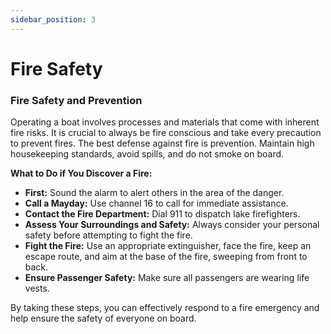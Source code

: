 ```yaml
---
sidebar_position: 3
---
```


# Fire Safety

### Fire Safety and Prevention

Operating a boat involves processes and materials that come with inherent fire risks. It is crucial to always be fire conscious and take every precaution to prevent fires. The best defense against fire is prevention. Maintain high housekeeping standards, avoid spills, and do not smoke on board. 

**What to Do if You Discover a Fire:**

- **First:** Sound the alarm to alert others in the area of the danger.
- **Call a Mayday:** Use channel 16 to call for immediate assistance.
- **Contact the Fire Department:** Dial 911 to dispatch lake firefighters.
- **Assess Your Surroundings and Safety:** Always consider your personal safety before attempting to fight the fire.
- **Fight the Fire:** Use an appropriate extinguisher, face the fire, keep an escape route, and aim at the base of the fire, sweeping from front to back.
- **Ensure Passenger Safety:** Make sure all passengers are wearing life vests.

By taking these steps, you can effectively respond to a fire emergency and help ensure the safety of everyone on board.
